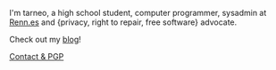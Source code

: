 I'm tarneo, a high school student, computer programmer, sysadmin at [Renn.es](https://renn.es) and {privacy, right to repair, free software} advocate.

Check out my [blog](https://tarneo.fr)!

[Contact & PGP](https://tarneo.fr/contact/)
